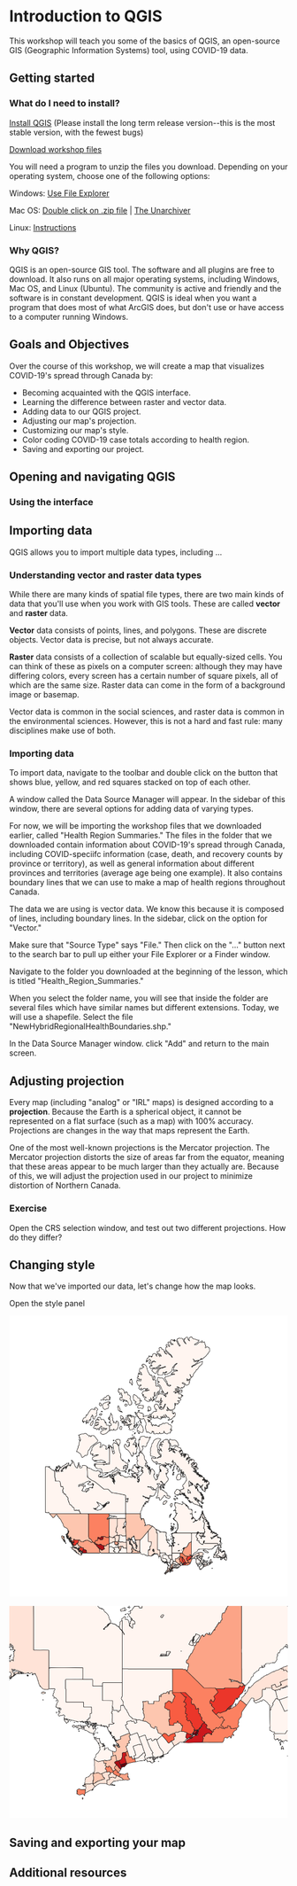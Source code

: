 # Introduction to QGIS

This workshop will teach you some of the basics of QGIS, an open-source GIS (Geographic Information Systems) tool, using COVID-19 data.

## Getting started

### What do I need to install?

[Install QGIS](https://qgis.org/en/site/forusers/download.html) (Please install the long term release version--this is the most stable version, with the fewest bugs)

[Download workshop files](https://resources-covid19canada.hub.arcgis.com/datasets/health-region-summaries)

You will need a program to unzip the files you download. Depending on your operating system, choose one of the following options:

Windows: [Use File Explorer](https://support.microsoft.com/en-us/windows/zip-and-unzip-files-f6dde0a7-0fec-8294-e1d3-703ed85e7ebc)

Mac OS: [Double click on .zip file](https://support.apple.com/guide/mac-help/zip-and-unzip-files-and-folders-on-mac-mchlp2528/mac) | [The Unarchiver](https://apps.apple.com/us/app/the-unarchiver/id425424353?mt=12)

Linux: [Instructions](https://itsfoss.com/unzip-linux/)

### Why QGIS?

QGIS is an open-source GIS tool. The software and all plugins are free to download. It also runs on all major operating systems, including Windows, Mac OS, and Linux (Ubuntu). The community is active and friendly and the software is in constant development. QGIS is ideal when you want a program that does most of what ArcGIS does, but don't use or have access to a computer running Windows.

## Goals and Objectives

Over the course of this workshop, we will create a map that visualizes COVID-19's spread through Canada by:

- Becoming acquainted with the QGIS interface.
- Learning the difference between raster and vector data.
- Adding data to our QGIS project.
- Adjusting our map's projection.
- Customizing our map's style.
- Color coding COVID-19 case totals according to health region.
- Saving and exporting our project.

## Opening and navigating QGIS

### Using the interface

## Importing data

QGIS allows you to import multiple data types, including ...

### Understanding vector and raster data types

While there are many kinds of spatial file types, there are two main kinds of data that you'll use when you work with GIS tools. These are called **vector** and **raster** data.

**Vector** data consists of points, lines, and polygons. These are discrete objects. Vector data is precise, but not always accurate.

**Raster** data consists of a collection of scalable but equally-sized cells. You can think of these as pixels on a computer screen: although they may have differing colors, every screen has a certain number of square pixels, all of which are the same size. Raster data can come in the form of a background image or basemap.

Vector data is common in the social sciences, and raster data is common in the environmental sciences. However, this is not a hard and fast rule: many disciplines make use of both.

### Importing data

To import data, navigate to the toolbar and double click on the button that shows blue, yellow, and red squares stacked on top of each other. 

A window called the Data Source Manager will appear. In the sidebar of this window, there are several options for adding data of varying types. 

For now, we will be importing the workshop files that we downloaded earlier, called "Health Region Summaries." The files in the folder that we downloaded contain information about COVID-19's spread through Canada, including COVID-speciifc information (case, death, and recovery counts by province or territory), as well as general information about different provinces and territories (average age being one example). It also contains boundary lines that we can use to make a map of health regions throughout Canada.

The data we are using is vector data. We know this because it is composed of lines, including boundary lines. In the sidebar, click on the option for "Vector." 

Make sure that "Source Type" says "File." Then click on the "..." button next to the search bar to pull up either your File Explorer or a Finder window.

Navigate to the folder you downloaded at the beginning of the lesson, which is titled "Health_Region_Summaries." 

When you select the folder name, you will see that inside the folder are several files which have similar names but different extensions. Today, we will use a shapefile. Select the file "NewHybridRegionalHealthBoundaries.shp." 

In the Data Source Manager window. click "Add" and return to the main screen.

## Adjusting projection

Every map (including "analog" or "IRL" maps) is designed according to a **projection**. Because the Earth is a spherical object, it cannot be represented on a flat surface (such as a map) with 100% accuracy. Projections are changes in the way that maps represent the Earth. 

One of the most well-known projections is the Mercator projection. The Mercator projection distorts the size of areas far from the equator, meaning that these areas appear to be much larger than they actually are. Because of this, we will adjust the projection used in our project to minimize distortion of Northern Canada.

### Exercise

Open the CRS selection window, and test out two different projections. How do they differ?

## Changing style

Now that we've imported our data, let's change how the map looks.

Open the style panel

![Image of Canada, divided by health regions which are colored from light to dark red to represent the amount of reported COVID-19 cases.](/canada-full-final.png)

![Image of Ontario, divided by health regions which are colored from light to dark red to represent the amount of reported COVID-19 cases.](/canada-ontario-final.png)

## Saving and exporting your map

## Additional resources
